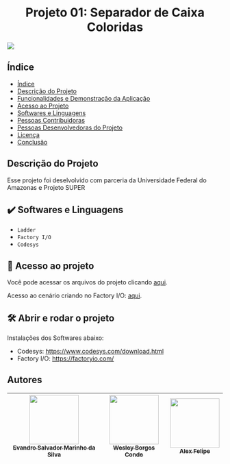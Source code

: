 <h1 align="center"> Projeto 01: Separador de Caixa Coloridas </h1> <img src="https://img.shields.io/badge/Status-Conclu%C3%ADdo-brightgreen"/>

## Índice 

* [Índice](#índice)
* [Descrição do Projeto](#descrição-do-projeto)
* [Funcionalidades e Demonstração da Aplicação](#funcionalidades-e-demonstração-da-aplicação)
* [Acesso ao Projeto](#acesso-ao-projeto)
* [Softwares e Linguagens](#Softwares-e-Linguagens)
* [Pessoas Contribuidoras](#pessoas-contribuidoras)
* [Pessoas Desenvolvedoras do Projeto](#pessoas-desenvolvedoras)
* [Licença](#licença)
* [Conclusão](#conclusão)

## Descrição do Projeto
  Esse projeto foi deselvolvido com parceria da Universidade Federal do Amazonas e Projeto SUPER
  
  
## ✔️ Softwares e Linguagens

- ``Ladder``
- ``Factory I/O``
- ``Codesys``
  
## 📁 Acesso ao projeto
Você pode acessar os arquivos do projeto clicando [aqui](https://github.com/gui-lirasilva/Edige-POO/tree/master/src). </p>
Acesso ao cenário criando no Factory I/O: [aqui](https://mega.nz/file/kMM2hJ4S#J8_4m5PRC5wzOtkgY86NKyPNSl_p4uHW70oi5mQcC94).

## 🛠️ Abrir e rodar o projeto
Instalações dos Softwares abaixo:
- Codesys: https://www.codesys.com/download.html
- Factory I/O: https://factoryio.com/
## Autores

| [<img src="https://user-images.githubusercontent.com/92562553/159829659-fd02993e-1496-40ac-ac9e-c6a0baa600db.jpeg" width=115><br><sub>Evandro Salvador Marinho da Silva</sub>](https://github.com/Evandro02) | [<img src="https://user-images.githubusercontent.com/92562553/159828412-fa4a444a-a154-4f8a-b623-41059d9a4beb.jpeg" width=115><br><sub>Wesley Borges Conde</sub>](https://github.com/guilhermeonrails) |  [<img src="https://avatars.githubusercontent.com/u/92562553?s=40&v=4" width=115><br><sub>Alex Felipe</sub>](https://github.com/alexfelipe) |
| :---: | :---: | :---: |
